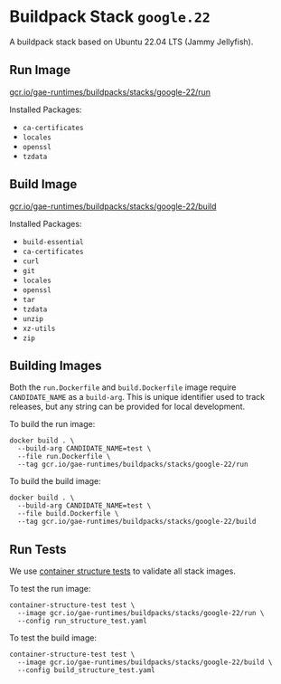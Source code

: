 # Buildpack Stack `google.22`

A buildpack stack based on Ubuntu 22.04 LTS (Jammy Jellyfish).

## Run Image

[gcr.io/gae-runtimes/buildpacks/stacks/google-22/run](https://gcr.io/gae-runtimes/buildpacks/stacks/google-22/run)

Installed Packages:

* `ca-certificates`
* `locales`
* `openssl`
* `tzdata`

## Build Image

[gcr.io/gae-runtimes/buildpacks/stacks/google-22/build](https://gcr.io/gae-runtimes/buildpacks/stacks/google-22/build)

Installed Packages:

* `build-essential`
* `ca-certificates`
* `curl`
* `git`
* `locales`
* `openssl`
* `tar`
* `tzdata`
* `unzip`
* `xz-utils`
* `zip`

## Building Images

Both the `run.Dockerfile` and `build.Dockerfile` image require `CANDIDATE_NAME`
as a `build-arg`. This is unique identifier used to track releases, but any
string can be provided for local development.

To build the run image:

```
docker build . \
  --build-arg CANDIDATE_NAME=test \
  --file run.Dockerfile \
  --tag gcr.io/gae-runtimes/buildpacks/stacks/google-22/run
```

To build the build image:

```
docker build . \
  --build-arg CANDIDATE_NAME=test \
  --file build.Dockerfile \
  --tag gcr.io/gae-runtimes/buildpacks/stacks/google-22/build
```

## Run Tests

We use [container structure tests](https://github.com/GoogleContainerTools/container-structure-test)
to validate all stack images.

To test the run image:

```
container-structure-test test \
  --image gcr.io/gae-runtimes/buildpacks/stacks/google-22/run \
  --config run_structure_test.yaml
```

To test the build image:

```
container-structure-test test \
  --image gcr.io/gae-runtimes/buildpacks/stacks/google-22/build \
  --config build_structure_test.yaml
```